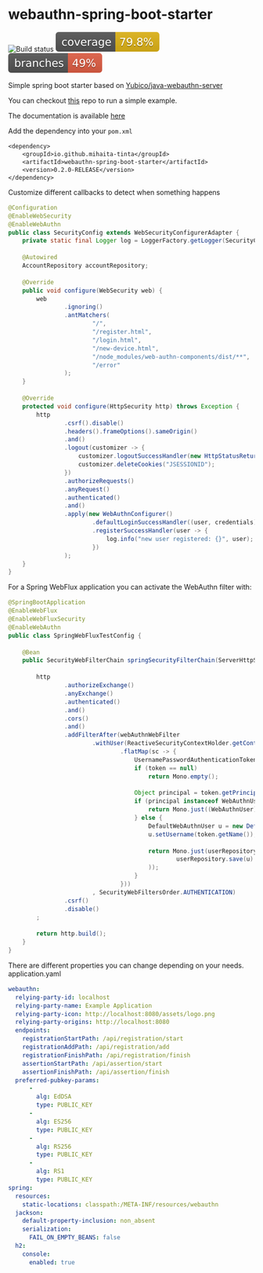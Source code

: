 # webauthn-spring-boot-starter
![Build status](https://github.com/mihaita-tinta/spring-boot-starter-webauthn/actions/workflows/maven.yml/badge.svg?branch=main)
![Code coverage](.github/badges/jacoco.svg)
![Code coverage](.github/badges/branches.svg)

Simple spring boot starter based on [Yubico/java-webauthn-server](https://github.com/Yubico/java-webauthn-server)

You can checkout [this](https://github.com/mihaita-tinta/spring-boot-starter-webauthn-demo) repo to run a simple example.

The documentation is available [here](https://webauthn-spring-boot-starter.glitch.me/)

Add the dependency into your `pom.xml`
```
<dependency>
    <groupId>io.github.mihaita-tinta</groupId>
    <artifactId>webauthn-spring-boot-starter</artifactId>
    <version>0.2.0-RELEASE</version>
</dependency>
```
Customize different callbacks to detect when something happens

```java
@Configuration
@EnableWebSecurity
@EnableWebAuthn
public class SecurityConfig extends WebSecurityConfigurerAdapter {
    private static final Logger log = LoggerFactory.getLogger(SecurityConfig.class);

    @Autowired
    AccountRepository accountRepository;

    @Override
    public void configure(WebSecurity web) {
        web
                .ignoring()
                .antMatchers(
                        "/",
                        "/register.html",
                        "/login.html",
                        "/new-device.html",
                        "/node_modules/web-authn-components/dist/**",
                        "/error"
                );
    }

    @Override
    protected void configure(HttpSecurity http) throws Exception {
        http
                .csrf().disable()
                .headers().frameOptions().sameOrigin()
                .and()
                .logout(customizer -> {
                    customizer.logoutSuccessHandler(new HttpStatusReturningLogoutSuccessHandler());
                    customizer.deleteCookies("JSESSIONID");
                })
                .authorizeRequests()
                .anyRequest()
                .authenticated()
                .and()
                .apply(new WebAuthnConfigurer()
                        .defaultLoginSuccessHandler((user, credentials) -> log.info("user logged in: {}", user))
                        .registerSuccessHandler(user -> {
                            log.info("new user registered: {}", user);
                        })
                );
    }
}

```

For a Spring WebFlux application you can activate the WebAuthn filter with:

```java
@SpringBootApplication
@EnableWebFlux
@EnableWebFluxSecurity
@EnableWebAuthn
public class SpringWebFluxTestConfig {
    
    @Bean
    public SecurityWebFilterChain springSecurityFilterChain(ServerHttpSecurity http, WebAuthnWebFilter webAuthnWebFilter) {

        http
                .authorizeExchange()
                .anyExchange()
                .authenticated()
                .and()
                .cors()
                .and()
                .addFilterAfter(webAuthnWebFilter
                        .withUser(ReactiveSecurityContextHolder.getContext()
                                .flatMap(sc -> {
                                    UsernamePasswordAuthenticationToken token = (UsernamePasswordAuthenticationToken) sc.getAuthentication();
                                    if (token == null)
                                        return Mono.empty();

                                    Object principal = token.getPrincipal();
                                    if (principal instanceof WebAuthnUser) {
                                        return Mono.just((WebAuthnUser) principal);
                                    } else {
                                        DefaultWebAuthnUser u = new DefaultWebAuthnUser();
                                        u.setUsername(token.getName());

                                        return Mono.just(userRepository.findByUsername(u.getUsername()).orElseGet(() ->
                                                userRepository.save(u)
                                        ));
                                    }
                                }))
                        , SecurityWebFiltersOrder.AUTHENTICATION)
                .csrf()
                .disable()
        ;

        return http.build();
    }
}
```

There are different properties you can change depending on your needs.
application.yaml

```yaml
webauthn:
  relying-party-id: localhost
  relying-party-name: Example Application
  relying-party-icon: http://localhost:8080/assets/logo.png
  relying-party-origins: http://localhost:8080
  endpoints:
    registrationStartPath: /api/registration/start
    registrationAddPath: /api/registration/add
    registrationFinishPath: /api/registration/finish
    assertionStartPath: /api/assertion/start
    assertionFinishPath: /api/assertion/finish
  preferred-pubkey-params:
      -
        alg: EdDSA
        type: PUBLIC_KEY
      -
        alg: ES256
        type: PUBLIC_KEY
      -
        alg: RS256
        type: PUBLIC_KEY
      -
        alg: RS1
        type: PUBLIC_KEY
spring:
  resources:
    static-locations: classpath:/META-INF/resources/webauthn
  jackson:
    default-property-inclusion: non_absent
    serialization:
      FAIL_ON_EMPTY_BEANS: false
  h2:
    console:
      enabled: true
```

